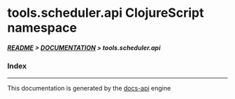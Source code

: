 
# tools.scheduler.api ClojureScript namespace

##### [README](../../../../README.md) > [DOCUMENTATION](../../../COVER.md) > tools.scheduler.api

### Index

---

This documentation is generated by the [docs-api](https://github.com/bithandshake/docs-api) engine

